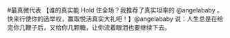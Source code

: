 #最真微代表 【谁的真实能 Hold 住全场？我推荐了真实坦率的 @angelababy 。快来行使你的选举权，赢取悦活真实大礼吧！】@angelababy 说：人生总是在给完你几鞭子后，又给你几颗糖，让你流着眼泪也要继续下去。 ​​​​